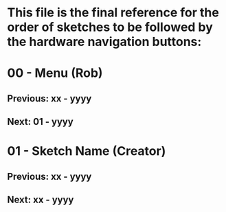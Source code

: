# This file is the final reference for the order of sketches to be followed by the hardware navigation buttons:

# 00 - Menu (Rob)
## Previous: xx - yyyy
## Next: 01 - yyyy

# 01 - Sketch Name (Creator)
## Previous: xx - yyyy
## Next: xx - yyyy
